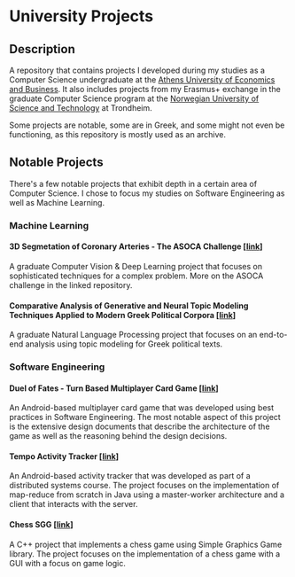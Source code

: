 # University Projects

## Description
A repository that contains projects I developed during my studies as a Computer Science undergraduate at the [Athens University of Economics and Business](https://www.dept.aueb.gr/en/infotech-overview-en). It also includes projects from my Erasmus+ exchange in the graduate Computer Science program at the [Norwegian University of Science and Technology](https://www.ntnu.edu/) at Trondheim.

Some projects are notable, some are in Greek, and some might not even be functioning, as this repository is mostly used as an archive.

## Notable Projects

There's a few notable projects that exhibit depth in a certain area of Computer Science. I chose to focus my studies on Software Engineering as well as Machine Learning. 

### Machine Learning

#### 3D Segmetation of Coronary Arteries - The ASOCA Challenge [[link](https://github.com/DionGR/3d-segmentation-coronary-arteries-asoca)]

A graduate Computer Vision & Deep Learning project that focuses on sophisticated techniques for a complex problem. More on the ASOCA challenge in the linked repository.

#### Comparative Analysis of Generative and Neural Topic Modeling Techniques Applied to Modern Greek Political Corpora [[link](https://github.com/DionGR/greek-pm-topic-modeling)]

A graduate Natural Language Processing project that focuses on an end-to-end analysis using topic modeling for Greek political texts. 

### Software Engineering

#### Duel of Fates - Turn Based Multiplayer Card Game [[link](https://github.com/DionGR/duel-of-fates)]

An Android-based multiplayer card game that was developed using best practices in Software Engineering. The most notable aspect of this project is the extensive design documents that describe the architecture of the game as well as the reasoning behind the design decisions.

#### Tempo Activity Tracker [[link](https://github.com/DionGR/distributed-activity-tracker)]

An Android-based activity tracker that was developed as part of a distributed systems course. The project focuses on the implementation of map-reduce from scratch in Java using a master-worker architecture and a client that interacts with the server. 

#### Chess SGG [[link](https://github.com/DionGR/Chess_SGG)]

A C++ project that implements a chess game using Simple Graphics Game library. The project focuses on the implementation of a chess game with a GUI with a focus on game logic.
